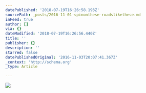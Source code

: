 ```yaml
---
datePublished: '2018-07-19T16:26:58.193Z'
sourcePath: _posts/2016-11-01-spinonthese-roadslikethese.md
inFeed: true
author: []
via: {}
dateModified: '2018-07-19T16:26:56.440Z'
title: ''
publisher: {}
description: ''
starred: false
datePublishedOriginal: '2016-11-03T20:07:41.367Z'
_context: 'http://schema.org'
_type: Article

---
```

![](https://the-grid-user-content.s3-us-west-2.amazonaws.com/1cb03203-0fa4-4cb8-a149-a4ac2b5fc360.jpg)